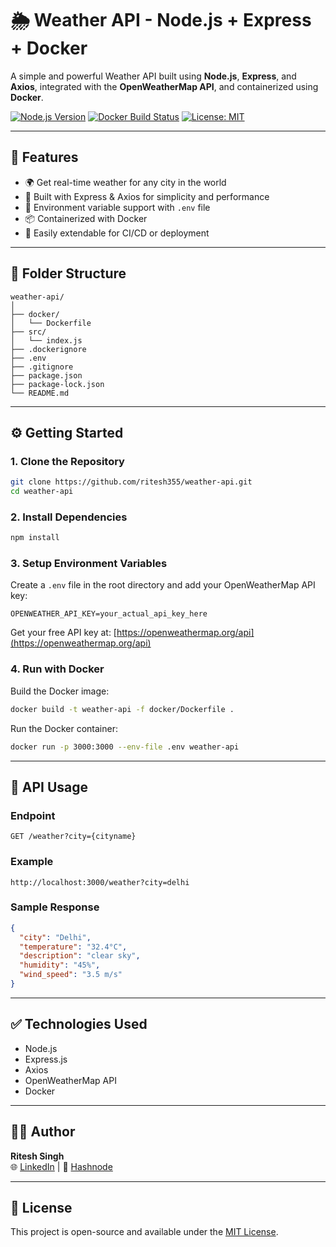 # 🌦️ Weather API - Node.js + Express + Docker

A simple and powerful Weather API built using **Node.js**, **Express**, and **Axios**, integrated with the **OpenWeatherMap API**, and containerized using **Docker**.

[![Node.js Version](https://img.shields.io/badge/Node.js-v16.0.0-green)](https://nodejs.org/)
[![Docker Build Status](https://img.shields.io/docker/build/your-username/weather-api)](https://hub.docker.com/r/ritesh355/weather-api)
[![License: MIT](https://img.shields.io/badge/License-MIT-yellow.svg)](https://opensource.org/licenses/MIT)

---

## 🚀 Features

- 🌍 Get real-time weather for any city in the world
- 🔧 Built with Express & Axios for simplicity and performance
- 🔐 Environment variable support with `.env` file
- 📦 Containerized with Docker
- 🧪 Easily extendable for CI/CD or deployment

---

## 📁 Folder Structure

```
weather-api/
│
├── docker/
│   └── Dockerfile
├── src/
│   └── index.js
├── .dockerignore
├── .env
├── .gitignore
├── package.json
├── package-lock.json
└── README.md
```

---

## ⚙️ Getting Started

### 1. Clone the Repository

```bash
git clone https://github.com/ritesh355/weather-api.git
cd weather-api
```

### 2. Install Dependencies

```bash
npm install
```

### 3. Setup Environment Variables

Create a `.env` file in the root directory and add your OpenWeatherMap API key:

```plaintext
OPENWEATHER_API_KEY=your_actual_api_key_here
```

Get your free API key at: [https://openweathermap.org/api](https://openweathermap.org/api)

### 4. Run with Docker

Build the Docker image:

```bash
docker build -t weather-api -f docker/Dockerfile .
```

Run the Docker container:

```bash
docker run -p 3000:3000 --env-file .env weather-api
```

---

## 🔌 API Usage

### Endpoint

```
GET /weather?city={cityname}
```

### Example

```
http://localhost:3000/weather?city=delhi
```

### Sample Response

```json
{
  "city": "Delhi",
  "temperature": "32.4°C",
  "description": "clear sky",
  "humidity": "45%",
  "wind_speed": "3.5 m/s"
}
```

---

## ✅ Technologies Used

- Node.js
- Express.js
- Axios
- OpenWeatherMap API
- Docker

---

## 👨‍💻 Author

**Ritesh Singh**  
🌐 [LinkedIn](https://www.linkedin.com/in/ritesh-singh-092b84340/) | 📝 [Hashnode](https://ritesh-devops.hashnode.dev/)

---

## 📄 License

This project is open-source and available under the [MIT License](https://opensource.org/licenses/MIT).
